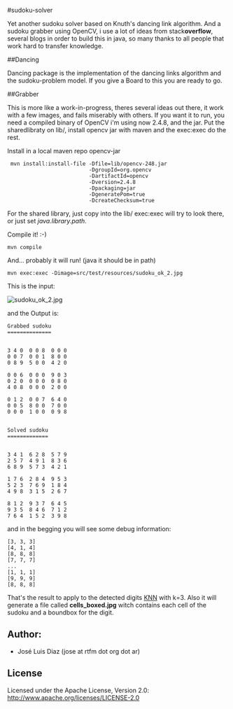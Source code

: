 #sudoku-solver

Yet another sudoku solver based on Knuth's dancing link algorithm. And a sudoku grabber using OpenCV, i use a lot of ideas from stack**overflow**, several blogs in order to build this in java, so many thanks to all people that work hard to transfer knowledge.

##Dancing

Dancing package is the implementation of the dancing links algorithm and the sudoku-problem model. If you give a Board to this you are ready to go.

##Grabber

This is more like a work-in-progress, theres several ideas out there, it work with a few images, and fails miserably with others.
If you want it to run, you need a compiled binary of OpenCV i'm using now 2.4.8, and the jar. Put the sharedlibraty on lib/, install opencv jar with maven and the exec:exec do the rest.

Install in a local maven repo opencv-jar

```
 mvn install:install-file -Dfile=lib/opencv-248.jar
                          -DgroupId=org.opencv
                          -DartifactId=opencv
                          -Dversion=2.4.8
                          -Dpackaging=jar
                          -DgeneratePom=true
                          -DcreateChecksum=true
```

For the shared library, just copy into the lib/ exec:exec will try to look there, or just set _java.library.path_.

Compile it! :-)

```
mvn compile
```

And... probably it will run! (java it should be in path)

```
mvn exec:exec -Dimage=src/test/resources/sudoku_ok_2.jpg
```

This is the input:

![sudoku_ok_2.jpg](https://raw.githubusercontent.com/joseluisdiaz/sudoku-solver/master/src/test/resources/sudoku_ok_2.jpg)

and the Output is:

```
Grabbed sudoku
==============


3 4 0  0 0 8  0 0 0
0 0 7  0 0 1  8 0 0
0 8 9  5 0 0  4 2 0

0 0 6  0 0 0  9 0 3
0 2 0  0 0 0  0 8 0
4 0 8  0 0 0  2 0 0

0 1 2  0 0 7  6 4 0
0 0 5  8 0 0  7 0 0
0 0 0  1 0 0  0 9 8


Solved sudoku
=============


3 4 1  6 2 8  5 7 9
2 5 7  4 9 1  8 3 6
6 8 9  5 7 3  4 2 1

1 7 6  2 8 4  9 5 3
5 2 3  7 6 9  1 8 4
4 9 8  3 1 5  2 6 7

8 1 2  9 3 7  6 4 5
9 3 5  8 4 6  7 1 2
7 6 4  1 5 2  3 9 8
```

and in the begging you will see some debug information:

```
[3, 3, 3]
[4, 1, 4]
[8, 8, 8]
[7, 7, 7]
...
[1, 1, 1]
[9, 9, 9]
[8, 8, 8]

```

That's the result to apply to the detected digits [KNN](http://es.wikipedia.org/wiki/Knn) with k=3. Also it will generate a file called __cells_boxed.jpg__ witch contains each cell of the sudoku and a boundbox for the digit.



## Author:
*  José Luis Diaz (jose at rtfm dot org dot ar)

## License
Licensed under the Apache License, Version 2.0: http://www.apache.org/licenses/LICENSE-2.0
